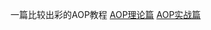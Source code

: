 一篇比较出彩的AOP教程
[AOP理论篇](https://segmentfault.com/a/1190000007469982) 
[AOP实战篇](https://segmentfault.com/a/1190000007469968)
